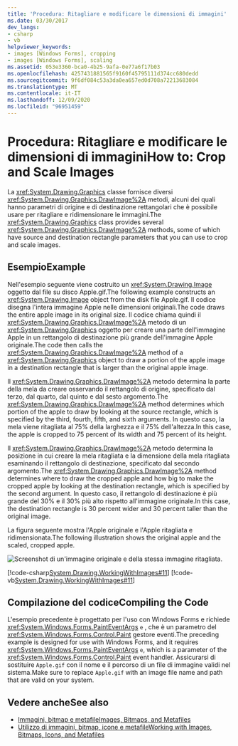 ```yaml
---
title: 'Procedura: Ritagliare e modificare le dimensioni di immagini'
ms.date: 03/30/2017
dev_langs:
- csharp
- vb
helpviewer_keywords:
- images [Windows Forms], cropping
- images [Windows Forms], scaling
ms.assetid: 053e3360-bca0-4b25-9afa-0e77a6f17b03
ms.openlocfilehash: 4257431881565f9160f45795111d374cc680dedd
ms.sourcegitcommit: 9f6df084c53a3da0ea657ed0d708a72213683084
ms.translationtype: MT
ms.contentlocale: it-IT
ms.lasthandoff: 12/09/2020
ms.locfileid: "96951459"
---
```

# <a name="how-to-crop-and-scale-images"></a><span data-ttu-id="8ece8-102">Procedura: Ritagliare e modificare le dimensioni di immagini</span><span class="sxs-lookup"><span data-stu-id="8ece8-102">How to: Crop and Scale Images</span></span>
<span data-ttu-id="8ece8-103">La <xref:System.Drawing.Graphics> classe fornisce diversi <xref:System.Drawing.Graphics.DrawImage%2A> metodi, alcuni dei quali hanno parametri di origine e di destinazione rettangolari che è possibile usare per ritagliare e ridimensionare le immagini.</span><span class="sxs-lookup"><span data-stu-id="8ece8-103">The <xref:System.Drawing.Graphics> class provides several <xref:System.Drawing.Graphics.DrawImage%2A> methods, some of which have source and destination rectangle parameters that you can use to crop and scale images.</span></span>  
  
## <a name="example"></a><span data-ttu-id="8ece8-104">Esempio</span><span class="sxs-lookup"><span data-stu-id="8ece8-104">Example</span></span>  
 <span data-ttu-id="8ece8-105">Nell'esempio seguente viene costruito un <xref:System.Drawing.Image> oggetto dal file su disco Apple.gif.</span><span class="sxs-lookup"><span data-stu-id="8ece8-105">The following example constructs an <xref:System.Drawing.Image> object from the disk file Apple.gif.</span></span> <span data-ttu-id="8ece8-106">Il codice disegna l'intera immagine Apple nelle dimensioni originali.</span><span class="sxs-lookup"><span data-stu-id="8ece8-106">The code draws the entire apple image in its original size.</span></span> <span data-ttu-id="8ece8-107">Il codice chiama quindi il <xref:System.Drawing.Graphics.DrawImage%2A> metodo di un <xref:System.Drawing.Graphics> oggetto per creare una parte dell'immagine Apple in un rettangolo di destinazione più grande dell'immagine Apple originale.</span><span class="sxs-lookup"><span data-stu-id="8ece8-107">The code then calls the <xref:System.Drawing.Graphics.DrawImage%2A> method of a <xref:System.Drawing.Graphics> object to draw a portion of the apple image in a destination rectangle that is larger than the original apple image.</span></span>  
  
 <span data-ttu-id="8ece8-108">Il <xref:System.Drawing.Graphics.DrawImage%2A> metodo determina la parte della mela da creare osservando il rettangolo di origine, specificato dal terzo, dal quarto, dal quinto e dal sesto argomento.</span><span class="sxs-lookup"><span data-stu-id="8ece8-108">The <xref:System.Drawing.Graphics.DrawImage%2A> method determines which portion of the apple to draw by looking at the source rectangle, which is specified by the third, fourth, fifth, and sixth arguments.</span></span> <span data-ttu-id="8ece8-109">In questo caso, la mela viene ritagliata al 75% della larghezza e il 75% dell'altezza.</span><span class="sxs-lookup"><span data-stu-id="8ece8-109">In this case, the apple is cropped to 75 percent of its width and 75 percent of its height.</span></span>  
  
 <span data-ttu-id="8ece8-110">Il <xref:System.Drawing.Graphics.DrawImage%2A> metodo determina la posizione in cui creare la mela ritagliata e la dimensione della mela ritagliata esaminando il rettangolo di destinazione, specificato dal secondo argomento.</span><span class="sxs-lookup"><span data-stu-id="8ece8-110">The <xref:System.Drawing.Graphics.DrawImage%2A> method determines where to draw the cropped apple and how big to make the cropped apple by looking at the destination rectangle, which is specified by the second argument.</span></span> <span data-ttu-id="8ece8-111">In questo caso, il rettangolo di destinazione è più grande del 30% e il 30% più alto rispetto all'immagine originale.</span><span class="sxs-lookup"><span data-stu-id="8ece8-111">In this case, the destination rectangle is 30 percent wider and 30 percent taller than the original image.</span></span>  
  
 <span data-ttu-id="8ece8-112">La figura seguente mostra l'Apple originale e l'Apple ritagliata e ridimensionata.</span><span class="sxs-lookup"><span data-stu-id="8ece8-112">The following illustration shows the original apple and the scaled, cropped apple.</span></span>  
  
 ![Screenshot di un'immagine originale e della stessa immagine ritagliata.](./media/how-to-crop-and-scale-images/original-image-cropped-image.png)  
  
 [!code-csharp[System.Drawing.WorkingWithImages#11](~/samples/snippets/csharp/VS_Snippets_Winforms/System.Drawing.WorkingWithImages/CS/Class1.cs#11)]
 [!code-vb[System.Drawing.WorkingWithImages#11](~/samples/snippets/visualbasic/VS_Snippets_Winforms/System.Drawing.WorkingWithImages/VB/Class1.vb#11)]  
  
## <a name="compiling-the-code"></a><span data-ttu-id="8ece8-114">Compilazione del codice</span><span class="sxs-lookup"><span data-stu-id="8ece8-114">Compiling the Code</span></span>  
 <span data-ttu-id="8ece8-115">L'esempio precedente è progettato per l'uso con Windows Forms e richiede <xref:System.Windows.Forms.PaintEventArgs> `e` , che è un parametro del <xref:System.Windows.Forms.Control.Paint> gestore eventi.</span><span class="sxs-lookup"><span data-stu-id="8ece8-115">The preceding example is designed for use with Windows Forms, and it requires <xref:System.Windows.Forms.PaintEventArgs> `e`, which is a parameter of the <xref:System.Windows.Forms.Control.Paint> event handler.</span></span> <span data-ttu-id="8ece8-116">Assicurarsi di sostituire `Apple.gif` con il nome e il percorso di un file di immagine validi nel sistema.</span><span class="sxs-lookup"><span data-stu-id="8ece8-116">Make sure to replace `Apple.gif` with an image file name and path that are valid on your system.</span></span>  
  
## <a name="see-also"></a><span data-ttu-id="8ece8-117">Vedere anche</span><span class="sxs-lookup"><span data-stu-id="8ece8-117">See also</span></span>

- [<span data-ttu-id="8ece8-118">Immagini, bitmap e metafile</span><span class="sxs-lookup"><span data-stu-id="8ece8-118">Images, Bitmaps, and Metafiles</span></span>](images-bitmaps-and-metafiles.md)
- [<span data-ttu-id="8ece8-119">Utilizzo di immagini, bitmap, icone e metafile</span><span class="sxs-lookup"><span data-stu-id="8ece8-119">Working with Images, Bitmaps, Icons, and Metafiles</span></span>](working-with-images-bitmaps-icons-and-metafiles.md)
